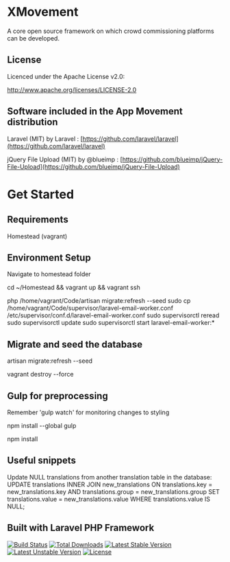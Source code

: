 XMovement
============
A core open source framework on which crowd commissioning platforms can be developed.

License
----------------
Licenced under the Apache License v2.0:

http://www.apache.org/licenses/LICENSE-2.0

Software included in the App Movement distribution
----------------
Laravel (MIT) by Laravel : [https://github.com/laravel/laravel](https://github.com/laravel/laravel)

jQuery File Upload (MIT) by @blueimp : [https://github.com/blueimp/jQuery-File-Upload](https://github.com/blueimp/jQuery-File-Upload)


Get Started
============

Requirements
----------------
Homestead (vagrant)

Environment Setup
----------------
Navigate to homestead folder

cd ~/Homestead && vagrant up && vagrant ssh

php /home/vagrant/Code/artisan migrate:refresh --seed
sudo cp /home/vagrant/Code/supervisor/laravel-email-worker.conf /etc/supervisor/conf.d/laravel-email-worker.conf
sudo supervisorctl reread
sudo supervisorctl update
sudo supervisorctl start laravel-email-worker:*

Migrate and seed the database
----------------
artisan migrate:refresh --seed

vagrant destroy --force

Gulp for preprocessing
----------------
Remember 'gulp watch' for monitoring changes to styling

npm install --global gulp

npm install

Useful snippets
----------------
Update NULL translations from another translation table in the database:
UPDATE translations INNER JOIN new_translations ON translations.key = new_translations.key AND translations.group = new_translations.group SET translations.value = new_translations.value WHERE translations.value IS NULL;

Built with Laravel PHP Framework
----------------
[![Build Status](https://travis-ci.org/laravel/framework.svg)](https://travis-ci.org/laravel/framework)
[![Total Downloads](https://poser.pugx.org/laravel/framework/d/total.svg)](https://packagist.org/packages/laravel/framework)
[![Latest Stable Version](https://poser.pugx.org/laravel/framework/v/stable.svg)](https://packagist.org/packages/laravel/framework)
[![Latest Unstable Version](https://poser.pugx.org/laravel/framework/v/unstable.svg)](https://packagist.org/packages/laravel/framework)
[![License](https://poser.pugx.org/laravel/framework/license.svg)](https://packagist.org/packages/laravel/framework)
